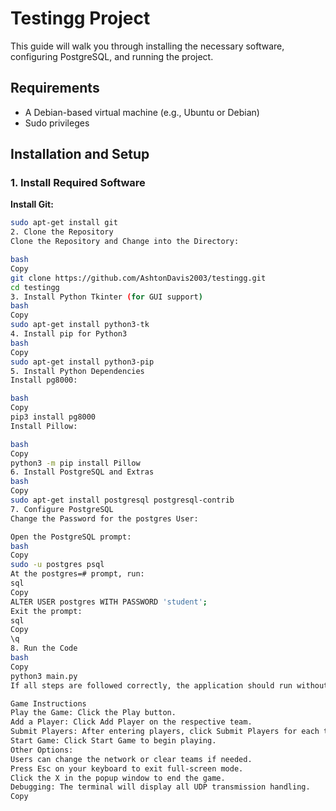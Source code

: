 
# Testingg Project

This guide will walk you through installing the necessary software, configuring PostgreSQL, and running the project.

## Requirements
- A Debian-based virtual machine (e.g., Ubuntu or Debian)
- Sudo privileges

## Installation and Setup

### 1. Install Required Software

**Install Git:**
```bash
sudo apt-get install git
2. Clone the Repository
Clone the Repository and Change into the Directory:

bash
Copy
git clone https://github.com/AshtonDavis2003/testingg.git
cd testingg
3. Install Python Tkinter (for GUI support)
bash
Copy
sudo apt-get install python3-tk
4. Install pip for Python3
bash
Copy
sudo apt-get install python3-pip
5. Install Python Dependencies
Install pg8000:

bash
Copy
pip3 install pg8000
Install Pillow:

bash
Copy
python3 -m pip install Pillow
6. Install PostgreSQL and Extras
bash
Copy
sudo apt-get install postgresql postgresql-contrib
7. Configure PostgreSQL
Change the Password for the postgres User:

Open the PostgreSQL prompt:
bash
Copy
sudo -u postgres psql
At the postgres=# prompt, run:
sql
Copy
ALTER USER postgres WITH PASSWORD 'student';
Exit the prompt:
sql
Copy
\q
8. Run the Code
bash
Copy
python3 main.py
If all steps are followed correctly, the application should run without PostgreSQL authentication errors.

Game Instructions
Play the Game: Click the Play button.
Add a Player: Click Add Player on the respective team.
Submit Players: After entering players, click Submit Players for each team to send it to the player action.
Start Game: Click Start Game to begin playing.
Other Options:
Users can change the network or clear teams if needed.
Press Esc on your keyboard to exit full-screen mode.
Click the X in the popup window to end the game.
Debugging: The terminal will display all UDP transmission handling.
Copy

